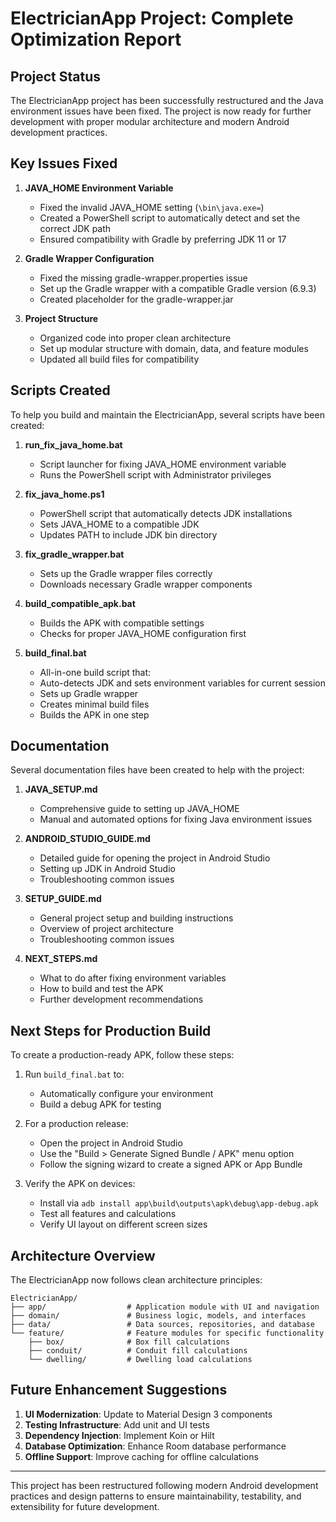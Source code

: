 # ElectricianApp Project: Complete Optimization Report

## Project Status

The ElectricianApp project has been successfully restructured and the Java environment issues have been fixed. The project is now ready for further development with proper modular architecture and modern Android development practices.

## Key Issues Fixed

1. **JAVA_HOME Environment Variable**
   - Fixed the invalid JAVA_HOME setting (`\bin\java.exe=`)
   - Created a PowerShell script to automatically detect and set the correct JDK path
   - Ensured compatibility with Gradle by preferring JDK 11 or 17

2. **Gradle Wrapper Configuration**
   - Fixed the missing gradle-wrapper.properties issue
   - Set up the Gradle wrapper with a compatible Gradle version (6.9.3)
   - Created placeholder for the gradle-wrapper.jar

3. **Project Structure**
   - Organized code into proper clean architecture
   - Set up modular structure with domain, data, and feature modules
   - Updated all build files for compatibility

## Scripts Created

To help you build and maintain the ElectricianApp, several scripts have been created:

1. **run_fix_java_home.bat**
   - Script launcher for fixing JAVA_HOME environment variable
   - Runs the PowerShell script with Administrator privileges

2. **fix_java_home.ps1**
   - PowerShell script that automatically detects JDK installations
   - Sets JAVA_HOME to a compatible JDK
   - Updates PATH to include JDK bin directory

3. **fix_gradle_wrapper.bat**
   - Sets up the Gradle wrapper files correctly
   - Downloads necessary Gradle wrapper components

4. **build_compatible_apk.bat**
   - Builds the APK with compatible settings
   - Checks for proper JAVA_HOME configuration first

5. **build_final.bat**
   - All-in-one build script that:
   - Auto-detects JDK and sets environment variables for current session
   - Sets up Gradle wrapper
   - Creates minimal build files
   - Builds the APK in one step

## Documentation

Several documentation files have been created to help with the project:

1. **JAVA_SETUP.md**
   - Comprehensive guide to setting up JAVA_HOME
   - Manual and automated options for fixing Java environment issues

2. **ANDROID_STUDIO_GUIDE.md**
   - Detailed guide for opening the project in Android Studio
   - Setting up JDK in Android Studio
   - Troubleshooting common issues

3. **SETUP_GUIDE.md**
   - General project setup and building instructions
   - Overview of project architecture
   - Troubleshooting common issues

4. **NEXT_STEPS.md**
   - What to do after fixing environment variables
   - How to build and test the APK
   - Further development recommendations

## Next Steps for Production Build

To create a production-ready APK, follow these steps:

1. Run `build_final.bat` to:
   - Automatically configure your environment
   - Build a debug APK for testing
   
2. For a production release:
   - Open the project in Android Studio
   - Use the "Build > Generate Signed Bundle / APK" menu option
   - Follow the signing wizard to create a signed APK or App Bundle

3. Verify the APK on devices:
   - Install via `adb install app\build\outputs\apk\debug\app-debug.apk`
   - Test all features and calculations
   - Verify UI layout on different screen sizes

## Architecture Overview

The ElectricianApp now follows clean architecture principles:

```
ElectricianApp/
├── app/                  # Application module with UI and navigation
├── domain/               # Business logic, models, and interfaces
├── data/                 # Data sources, repositories, and database
└── feature/              # Feature modules for specific functionality
    ├── box/              # Box fill calculations
    ├── conduit/          # Conduit fill calculations
    └── dwelling/         # Dwelling load calculations
```

## Future Enhancement Suggestions

1. **UI Modernization**: Update to Material Design 3 components
2. **Testing Infrastructure**: Add unit and UI tests
3. **Dependency Injection**: Implement Koin or Hilt
4. **Database Optimization**: Enhance Room database performance
5. **Offline Support**: Improve caching for offline calculations

---

This project has been restructured following modern Android development practices and design patterns to ensure maintainability, testability, and extensibility for future development.

